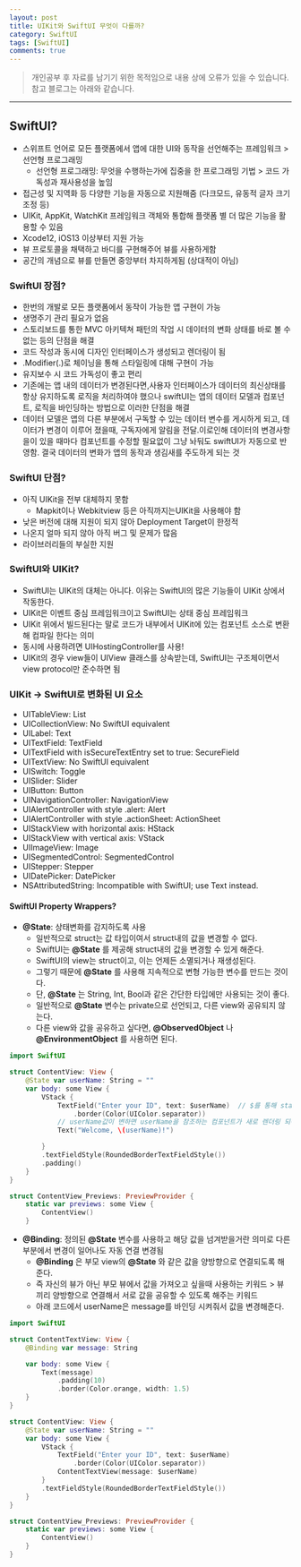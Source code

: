 ```yaml
---
layout: post
title: UIKit와 SwiftUI 무엇이 다를까?
category: SwiftUI
tags: [SwiftUI]
comments: true
---
```


> 개인공부 후 자료를 남기기 위한 목적임으로 내용 상에 오류가 있을 수 있습니다.    
참고 블로그는 아래와 같습니다.            
[](https://www.hohyeonmoon.com/blog/swiftui-data-flow/)

<hr>

## SwiftUI?

- 스위프트 언어로 모든 플랫폼에서 앱에 대한 UI와 동작을 선언해주는 프레임워크 > 선언형 프로그래밍
  - 선언형 프로그래밍: 무엇을 수행하는가에 집중을 한 프로그래밍 기법 > 코드 가독성과 재사용성을 높임
- 접근성 및 지역화 등 다양한 기능을 자동으로 지원해줌 (다크모드, 유동적 글자 크기 조정 등)
- UIKit, AppKit, WatchKit 프레임워크 객체와 통합해 플랫폼 별 더 많은 기능을 활용할 수 있음
- Xcode12, iOS13 이상부터 지원 가능
- 뷰 프로토콜을 채택하고 바디를 구현해주어 뷰를 사용하게함
- 공간의 개념으로 뷰를 만들면 중앙부터 차지하게됨 (상대적이 아님)

### SwiftUI 장점?

- 한번의 개발로 모든 플랫폼에서 동작이 가능한 앱 구현이 가능
- 생명주기 관리 필요가 없음
- 스토리보드를 통한 MVC 아키텍쳐 패턴의 작업 시 데이터의 변화 상태를 바로 볼 수 없는 등의 단점을 해결
- 코드 작성과 동시에 디자인 인터페이스가 생성되고 렌더링이 됨
- .Modifier(.)로 체이닝을 통해 스타일링에 대해 구현이 가능
- 유지보수 시 코드 가독성이 좋고 편리
- 기존에는 앱 내의 데이터가 변경된다면,사용자 인터페이스가 데이터의 최신상태를 항상 유지하도록 로직을 처리하여야 했으나 swiftUI는 앱의 데이터 모델과 컴포넌트, 로직을 바인딩하는 방법으로 이러한 단점을 해결
- 데이터 모델은 앱의 다른 부분에서 구독할 수 있는 데이터 변수를 게시하게 되고, 데이터가 변경이 이루어 졌을때, 구독자에게 알림을 전달.이로인해 데이터의 변경사항을이 있을 때마다 컴포넌트를 수정할 필요없이 그냥 놔둬도 swiftUI가 자동으로 반영함. 결국 데이터의 변화가 앱의 동작과 생김새를 주도하게 되는 것

### SwiftUI 단점?

- 아직 UIKit을 전부 대체하지 못함
  -  Mapkit이나 Webkitview 등은 아직까지는UIKit을 사용해야 함
- 낮은 버전에 대해 지원이 되지 않아 Deployment Target이 한정적
- 나온지 얼마 되지 않아 아직 버그 및 문제가 많음
- 라이브러리들의 부실한 지원

### SwiftUI와 UIKit?

- SwiftUI는 UIKit의 대체는 아니다. 이유는 SwiftUI의 많은 기능들이 UIKit 상에서 작동한다.
- UIKit은 이벤트 중심 프레임워크이고 SwiftUI는 상태 중심 프레임워크
- UIKit 위에서 빌드된다는 말로 코드가 내부에서 UIKit에 있는 컴포넌트 소스로 변환해 컴파일 한다는 의미
- 동시에 사용하려면 UIHostingController를 사용!
- UIKit의 경우 view들이 UIView 클래스를 상속받는데, SwiftUI는 구조체이면서 view protocol만 준수하면 됨

### UIKit -> SwiftUI로 변화된 UI 요소

- UITableView: List
- UICollectionView: No SwiftUI equivalent
- UILabel: Text
- UITextField: TextField
- UITextField with isSecureTextEntry set to true: SecureField
- UITextView: No SwiftUI equivalent
- UISwitch: Toggle
- UISlider: Slider
- UIButton: Button
- UINavigationController: NavigationView
- UIAlertController with style .alert: Alert
- UIAlertController with style .actionSheet: ActionSheet
- UIStackView with horizontal axis: HStack
- UIStackView with vertical axis: VStack
- UIImageView: Image
- UISegmentedControl: SegmentedControl
- UIStepper: Stepper
- UIDatePicker: DatePicker
- NSAttributedString: Incompatible with SwiftUI; use Text instead.

#### SwiftUI Property Wrappers?

- **@State**: 상태변화를 감지하도록 사용
  - 일반적으로 struct는 값 타입이여서 struct내의 값을 변경할 수 없다.
  - SwiftUI는 **@State** 를 제공해 struct내의 값을 변경할 수 있게 해준다.
  - SwiftUI의 view는 struct이고, 이는 언제든 소멸되거나 재생성된다.
  - 그렇기 때문에 **@State** 를 사용해 지속적으로 변형 가능한 변수를 만드는 것이다.
  - 단, **@State** 는 String, Int, Bool과 같은 간단한 타입에만 사용되는 것이 좋다.
  - 일반적으로 **@State** 변수는 private으로 선언되고, 다른 view와 공유되지 않는다.
  - 다른 view와 값을 공유하고 싶다면, **@ObservedObject** 나 **@EnvironmentObject** 를 사용하면 된다.

```swift
import SwiftUI

struct ContentView: View {
    @State var userName: String = ""
    var body: some View {
        VStack {
            TextField("Enter your ID", text: $userName)  // $를 통해 state propery를 호출
                .border(Color(UIColor.separator))
            // userName값이 변하면 userName을 참조하는 컴포넌트가 새로 렌더링 되어 값을 표현함
            Text("Welcome, \(userName)!")

        }
        .textFieldStyle(RoundedBorderTextFieldStyle())
        .padding()
    }
}

struct ContentView_Previews: PreviewProvider {
    static var previews: some View {
        ContentView()
    }
```

- **@Binding**: 정의된 **@State** 변수를 사용하고 해당 값을 넘겨받을거란 의미로 다른 부분에서 변경이 일어나도 자동 연결 변경됨
  - **@Binding** 은 부모 view의 **@State** 와 같은 값을 양방향으로 연결되도록 해준다.
  - 즉 자신의 뷰가 아닌 부모 뷰에서 값을 가져오고 싶을때 사용하는 키워드 > 뷰 끼리 양방향으로 연결해서 서로 값을 공유할 수 있도록 해주는 키워드
  - 아래 코드에서 userName은 message를 바인딩 시켜줘서 값을 변경해준다.

```swift
import SwiftUI

struct ContentTextView: View {
    @Binding var message: String

    var body: some View {
        Text(message)
            .padding(10)
            .border(Color.orange, width: 1.5)
    }
}

struct ContentView: View {
    @State var userName: String = ""
    var body: some View {
        VStack {
            TextField("Enter your ID", text: $userName)
                .border(Color(UIColor.separator))
            ContentTextView(message: $userName)
        }
        .textFieldStyle(RoundedBorderTextFieldStyle())
    }
}

struct ContentView_Previews: PreviewProvider {
    static var previews: some View {
        ContentView()
    }
}
```
